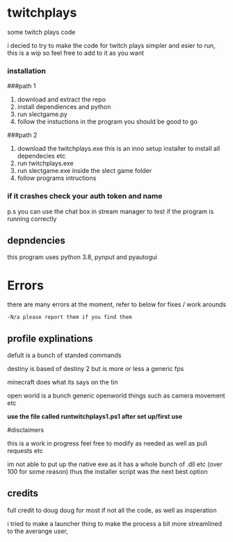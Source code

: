 # twitchplays
some twitch plays code


i decied to try to make the code for twitch plays simpler and esier to run, this is a wip so feel free to add to it as you want


### installation

###path 1
1. download and extract the repo
2. install dependiences and python
3. run slectgame.py
4. follow the instuctions in the program
   you should be good to go 
   
###path 2 
1. download the twitchplays.exe this is an inno setup installer to install all dependecies etc
2. run twitchplays.exe
3. run slectgame.exe inside the slect game folder 
4. follow programs intructions

### if it crashes check your auth token and name 

p.s you can use the chat box in stream manager to test if the program is running correctly


## depndencies
this program uses python 3.8, pynput and pyautogui


# Errors
there are many errors at the moment, refer to below for fixes / work arounds

    -N/a please report them if you find them

## profile explinations

defult is a bunch of standed commands

destiny is based of destiny 2 but is more or less a generic fps

minecraft does what its says on the tin

open world is a bunch generic openworld things such as camera movement etc



__use the file called runtwitchplays1.ps1 after set up/first use__


#disclaimers 

this is a work in progress feel free to modify as needed as well as pull requests etc

im not able to put up the native exe as it has a whole bunch of .dll etc (over 100 for some reason) thus the installer script was the next best option




## credits
full credit to doug doug for most if not all the code, as well as insperation

i tried to make a launcher thing to make the process a bit more streamlined to the averange user, 
